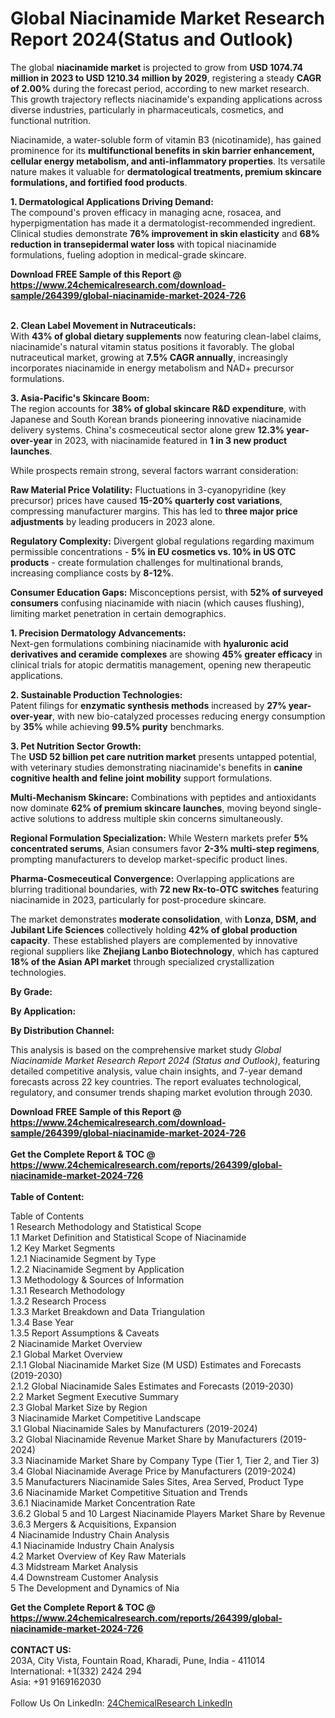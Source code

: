 <h1>Global Niacinamide Market Research Report 2024(Status and Outlook)</h1><p>The global <strong>niacinamide market</strong> is projected to grow from <strong>USD 1074.74 million in 2023 to USD 1210.34 million by 2029</strong>, registering a steady <strong>CAGR of 2.00%</strong> during the forecast period, according to new market research. This growth trajectory reflects niacinamide's expanding applications across diverse industries, particularly in pharmaceuticals, cosmetics, and functional nutrition.</p><p>Niacinamide, a water-soluble form of vitamin B3 (nicotinamide), has gained prominence for its <strong>multifunctional benefits in skin barrier enhancement, cellular energy metabolism, and anti-inflammatory properties</strong>. Its versatile nature makes it valuable for <strong>dermatological treatments, premium skincare formulations, and fortified food products</strong>.</p><p><strong>1. Dermatological Applications Driving Demand:</strong><br>
The compound's proven efficacy in managing acne, rosacea, and hyperpigmentation has made it a dermatologist-recommended ingredient. Clinical studies demonstrate <strong>76% improvement in skin elasticity</strong> and <strong>68% reduction in transepidermal water loss</strong> with topical niacinamide formulations, fueling adoption in medical-grade skincare.</p><div><b>Download FREE Sample of this Report @ 
            <a href="https://www.24chemicalresearch.com/download-sample/264399/global-niacinamide-market-2024-726">
            https://www.24chemicalresearch.com/download-sample/264399/global-niacinamide-market-2024-726</a></b></div><br><p><strong>2. Clean Label Movement in Nutraceuticals:</strong><br>
With <strong>43% of global dietary supplements</strong> now featuring clean-label claims, niacinamide's natural vitamin status positions it favorably. The global nutraceutical market, growing at <strong>7.5% CAGR annually</strong>, increasingly incorporates niacinamide in energy metabolism and NAD+ precursor formulations.</p><p><strong>3. Asia-Pacific's Skincare Boom:</strong><br>
The region accounts for <strong>38% of global skincare R&amp;D expenditure</strong>, with Japanese and South Korean brands pioneering innovative niacinamide delivery systems. China's cosmeceutical sector alone grew <strong>12.3% year-over-year</strong> in 2023, with niacinamide featured in <strong>1 in 3 new product launches</strong>.</p><p>While prospects remain strong, several factors warrant consideration:</p><p><strong>Raw Material Price Volatility:</strong> Fluctuations in 3-cyanopyridine (key precursor) prices have caused <strong>15-20% quarterly cost variations</strong>, compressing manufacturer margins. This has led to <strong>three major price adjustments</strong> by leading producers in 2023 alone.</p><p><strong>Regulatory Complexity:</strong> Divergent global regulations regarding maximum permissible concentrations - <strong>5% in EU cosmetics vs. 10% in US OTC products</strong> - create formulation challenges for multinational brands, increasing compliance costs by <strong>8-12%</strong>.</p><p><strong>Consumer Education Gaps:</strong> Misconceptions persist, with <strong>52% of surveyed consumers</strong> confusing niacinamide with niacin (which causes flushing), limiting market penetration in certain demographics.</p><p><strong>1. Precision Dermatology Advancements:</strong><br>
Next-gen formulations combining niacinamide with <strong>hyaluronic acid derivatives and ceramide complexes</strong> are showing <strong>45% greater efficacy</strong> in clinical trials for atopic dermatitis management, opening new therapeutic applications.</p><p><strong>2. Sustainable Production Technologies:</strong><br>
Patent filings for <strong>enzymatic synthesis methods</strong> increased by <strong>27% year-over-year</strong>, with new bio-catalyzed processes reducing energy consumption by <strong>35%</strong> while achieving <strong>99.5% purity</strong> benchmarks.</p><p><strong>3. Pet Nutrition Sector Growth:</strong><br>
The <strong>USD 52 billion pet care nutrition market</strong> presents untapped potential, with veterinary studies demonstrating niacinamide's benefits in <strong>canine cognitive health and feline joint mobility</strong> support formulations.</p><p><strong>Multi-Mechanism Skincare:</strong> Combinations with peptides and antioxidants now dominate <strong>62% of premium skincare launches</strong>, moving beyond single-active solutions to address multiple skin concerns simultaneously.</p><p><strong>Regional Formulation Specialization:</strong> While Western markets prefer <strong>5% concentrated serums</strong>, Asian consumers favor <strong>2-3% multi-step regimens</strong>, prompting manufacturers to develop market-specific product lines.</p><p><strong>Pharma-Cosmeceutical Convergence:</strong> Overlapping applications are blurring traditional boundaries, with <strong>72 new Rx-to-OTC switches</strong> featuring niacinamide in 2023, particularly for post-procedure skincare.</p><p>The market demonstrates <strong>moderate consolidation</strong>, with <strong>Lonza, DSM, and Jubilant Life Sciences</strong> collectively holding <strong>42% of global production capacity</strong>. These established players are complemented by innovative regional suppliers like <strong>Zhejiang Lanbo Biotechnology</strong>, which has captured <strong>18% of the Asian API market</strong> through specialized crystallization technologies.</p><p><strong>By Grade:</strong></p><p><strong>By Application:</strong></p><p><strong>By Distribution Channel:</strong></p><p>This analysis is based on the comprehensive market study <em>Global Niacinamide Market Research Report 2024 (Status and Outlook)</em>, featuring detailed competitive analysis, value chain insights, and 7-year demand forecasts across 22 key countries. The report evaluates technological, regulatory, and consumer trends shaping market evolution through 2030.</p><div><b>Download FREE Sample of this Report @ 
            <a href="https://www.24chemicalresearch.com/download-sample/264399/global-niacinamide-market-2024-726">
            https://www.24chemicalresearch.com/download-sample/264399/global-niacinamide-market-2024-726</a></b></div><br><div><b>Get the Complete Report & TOC @ 
            <a href="https://www.24chemicalresearch.com/reports/264399/global-niacinamide-market-2024-726">
            https://www.24chemicalresearch.com/reports/264399/global-niacinamide-market-2024-726</a></b></div><br>
            <b>Table of Content:</b><p>Table of Contents<br />
1 Research Methodology and Statistical Scope<br />
1.1 Market Definition and Statistical Scope of Niacinamide<br />
1.2 Key Market Segments<br />
1.2.1 Niacinamide Segment by Type<br />
1.2.2 Niacinamide Segment by Application<br />
1.3 Methodology & Sources of Information<br />
1.3.1 Research Methodology<br />
1.3.2 Research Process<br />
1.3.3 Market Breakdown and Data Triangulation<br />
1.3.4 Base Year<br />
1.3.5 Report Assumptions & Caveats<br />
2 Niacinamide Market Overview<br />
2.1 Global Market Overview<br />
2.1.1 Global Niacinamide Market Size (M USD) Estimates and Forecasts (2019-2030)<br />
2.1.2 Global Niacinamide Sales Estimates and Forecasts (2019-2030)<br />
2.2 Market Segment Executive Summary<br />
2.3 Global Market Size by Region<br />
3 Niacinamide Market Competitive Landscape<br />
3.1 Global Niacinamide Sales by Manufacturers (2019-2024)<br />
3.2 Global Niacinamide Revenue Market Share by Manufacturers (2019-2024)<br />
3.3 Niacinamide Market Share by Company Type (Tier 1, Tier 2, and Tier 3)<br />
3.4 Global Niacinamide Average Price by Manufacturers (2019-2024)<br />
3.5 Manufacturers Niacinamide Sales Sites, Area Served, Product Type<br />
3.6 Niacinamide Market Competitive Situation and Trends<br />
3.6.1 Niacinamide Market Concentration Rate<br />
3.6.2 Global 5 and 10 Largest Niacinamide Players Market Share by Revenue<br />
3.6.3 Mergers & Acquisitions, Expansion<br />
4 Niacinamide Industry Chain Analysis<br />
4.1 Niacinamide Industry Chain Analysis<br />
4.2 Market Overview of Key Raw Materials<br />
4.3 Midstream Market Analysis<br />
4.4 Downstream Customer Analysis<br />
5 The Development and Dynamics of Nia</p><div><b>Get the Complete Report & TOC @ 
            <a href="https://www.24chemicalresearch.com/reports/264399/global-niacinamide-market-2024-726">
            https://www.24chemicalresearch.com/reports/264399/global-niacinamide-market-2024-726</a></b></div><br><b>CONTACT US:</b><br>
            203A, City Vista, Fountain Road, Kharadi, Pune, India - 411014<br>
            International: +1(332) 2424 294<br>
            Asia: +91 9169162030 <br><br>
            Follow Us On LinkedIn: <a href="https://www.linkedin.com/company/24chemicalresearch/">24ChemicalResearch LinkedIn</a>